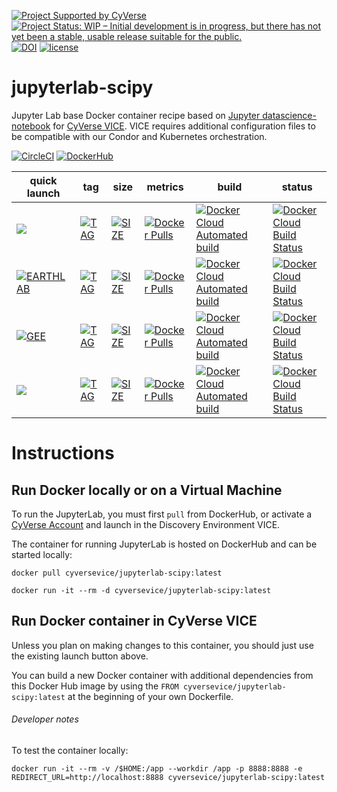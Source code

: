 [![Project Supported by CyVerse](https://img.shields.io/badge/Supported%20by-CyVerse-blue.svg)](https://learning.cyverse.org/projects/vice/en/latest/) [![Project Status: WIP – Initial development is in progress, but there has not yet been a stable, usable release suitable for the public.](https://www.repostatus.org/badges/latest/wip.svg)](https://www.repostatus.org/#wip) [![DOI](https://zenodo.org/badge/DOI/10.5281/zenodo.3246934.svg)](https://doi.org/10.5281/zenodo.3246934) [![license](https://img.shields.io/badge/license-GPLv3-blue.svg)](https://opensource.org/licenses/GPL-3.0)

# jupyterlab-scipy

Jupyter Lab base Docker container recipe based on [Jupyter datascience-notebook](https://hub.docker.com/r/jupyter/scipy-notebook) for [CyVerse VICE](https://cyverse-visual-interactive-computing-environment.readthedocs-hosted.com/en/latest/index.html). VICE requires additional configuration files to be compatible with our Condor and Kubernetes orchestration.

[![CircleCI](https://circleci.com/gh/cyverse-vice/jupyterlab-scipy.svg?style=svg)](https://circleci.com/gh/cyverse-vice/jupyterlab-scipy) [![DockerHub](https://img.shields.io/badge/DockerHub-brightgreen.svg?style=popout&logo=Docker)](https://hub.docker.com/r/cyversevice/jupyterlab-scipy)


quick launch | tag | size | metrics | build | status |  
------------ | --- | ---- | ------- | ------|--------|
<a href="https://de.cyverse.org/de/?type=quick-launch&quick-launch-id=19f6a94b-71b6-4034-a7a5-40f7bea0b85b&app-id=75773c76-8ee1-11e9-907f-008cfa5ae621" target="_blank"><img src="https://de.cyverse.org/Powered-By-CyVerse-blue.svg"></a> | [![TAG](https://images.microbadger.com/badges/version/cyversevice/jupyterlab-scipy.svg)](https://microbadger.com/images/cyversevice/jupyterlab-scipy) | [![SIZE](https://images.microbadger.com/badges/image/cyversevice/jupyterlab-scipy.svg)](https://microbadger.com/images/cyversevice/jupyterlab-scipy) | [![Docker Pulls](https://img.shields.io/docker/pulls/cyversevice/jupyterlab-scipy?color=blue&label=pulls&logo=docker&logoColor=white)](https://hub.docker.com/r/cyversevice/jupyterlab-scipy) | [![Docker Cloud Automated build](https://img.shields.io/docker/cloud/automated/cyversevice/jupyterlab-scipy?color=blue&logo=docker&logoColor=white)](https://hub.docker.com/r/cyversevice/jupyterlab-scipy) | [![Docker Cloud Build Status](https://img.shields.io/docker/cloud/build/cyversevice/jupyterlab-scipy?label=docker%20build&logo=docker&logoColor=white)](https://hub.docker.com/r/cyversevice/jupyterlab-scipy)
[![EARTHLAB](https://img.shields.io/badge/CyVerse-VICE-blue.svg?style=popout&logo=Docker&color=#1488C6)]()  | [![TAG](https://images.microbadger.com/badges/version/cyversevice/jupyterlab-scipy:earthlab-latest.svg)](https://microbadger.com/images/cyversevice/jupyterlab-scipy:earthlab-latest) | [![SIZE](https://images.microbadger.com/badges/image/cyversevice/jupyterlab-scipy:earthlab-latest.svg)](https://microbadger.com/images/cyversevice/jupyterlab-scipy:earthlab-latest) | [![Docker Pulls](https://img.shields.io/docker/pulls/cyversevice/jupyterlab-scipy?color=blue&label=pulls&logo=docker&logoColor=white)](https://hub.docker.com/r/cyversevice/jupyterlab-scipy) | [![Docker Cloud Automated build](https://img.shields.io/docker/cloud/automated/cyversevice/jupyterlab-scipy?logo=docker&logoColor=white)](https://hub.docker.com/r/cyversevice/jupyterlab-scipy) | [![Docker Cloud Build Status](https://img.shields.io/docker/cloud/build/cyversevice/jupyterlab-scipy?logo=docker&logoColor=white)](https://hub.docker.com/r/cyversevice/jupyterlab-scipy)
[![GEE](https://img.shields.io/badge/CyVerse-VICE-blue.svg?style=popout&logo=Docker&color=#1488C6)]() | [![TAG](https://images.microbadger.com/badges/version/cyversevice/jupyterlab-scipy:gee-latest.svg)](https://microbadger.com/images/cyversevice/jupyterlab-scipy:gee-latest) | [![SIZE](https://images.microbadger.com/badges/image/cyversevice/jupyterlab-scipy:gee-latest.svg)](https://microbadger.com/images/cyversevice/jupyterlab-scipy:gee-latest) | [![Docker Pulls](https://img.shields.io/docker/pulls/cyversevice/jupyterlab-scipy?color=blue&label=pulls&logo=docker&logoColor=white)](https://hub.docker.com/r/cyversevice/jupyterlab-scipy) | [![Docker Cloud Automated build](https://img.shields.io/docker/cloud/automated/cyversevice/jupyterlab-scipy?color=blue&logo=docker&logoColor=white)](https://hub.docker.com/r/cyversevice/jupyterlab-scipy) | [![Docker Cloud Build Status](https://img.shields.io/docker/cloud/build/cyversevice/jupyterlab-scipy)](https://hub.docker.com/r/cyversevice/jupyterlab-scipy)
<a href="https://de.cyverse.org/de/?type=quick-launch&quick-launch-id=3915f0c6-d817-40b3-8475-2a7b93d928a8&app-id=1d35dc48-eb93-11e9-b6b7-008cfa5ae621" target="_blank"><img src="https://de.cyverse.org/Powered-By-CyVerse-blue.svg"></a> | [![TAG](https://images.microbadger.com/badges/version/cyversevice/jupyterlab-scipy:planet-latest.svg)](https://microbadger.com/images/cyversevice/jupyterlab-scipy:planet-latest) | [![SIZE](https://images.microbadger.com/badges/image/cyversevice/jupyterlab-scipy:earthlab-latest.svg)](https://microbadger.com/images/cyversevice/jupyterlab-scipy:earthlab-latest) | [![Docker Pulls](https://img.shields.io/docker/pulls/cyversevice/jupyterlab-scipy?color=blue&label=pulls&logo=docker&logoColor=white)](https://hub.docker.com/r/cyversevice/jupyterlab-scipy) | [![Docker Cloud Automated build](https://img.shields.io/docker/cloud/automated/cyversevice/jupyterlab-scipy?color=blue&logo=docker&logoColor=white)](https://hub.docker.com/r/cyversevice/jupyterlab-scipy) | [![Docker Cloud Build Status](https://img.shields.io/docker/cloud/build/cyversevice/jupyterlab-scipy?logo=docker&logoColor=white)](https://hub.docker.com/r/cyversevice/jupyterlab-scipy)

# Instructions


## Run Docker locally or on a Virtual Machine

To run the JupyterLab, you must first `pull` from DockerHub, or activate a [CyVerse Account](https://user.cyverse.org/services/mine) and launch in the Discovery Environment VICE.

The container for running JupyterLab is hosted on DockerHub and can be started locally:


```
docker pull cyversevice/jupyterlab-scipy:latest
```

```
docker run -it --rm -d cyversevice/jupyterlab-scipy:latest
```

## Run Docker container in CyVerse VICE

Unless you plan on making changes to this container, you should just use the existing launch button above.

You can build a new Docker container with additional dependencies from this Docker Hub image by using the `FROM cyversevice/jupyterlab-scipy:latest` at the beginning of your own Dockerfile.

###### Developer notes

To test the container locally:

```
docker run -it --rm -v /$HOME:/app --workdir /app -p 8888:8888 -e REDIRECT_URL=http://localhost:8888 cyversevice/jupyterlab-scipy:latest
```
